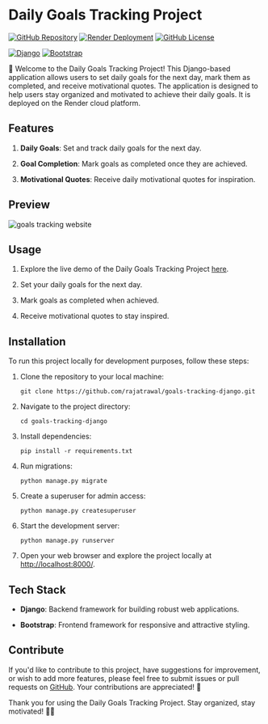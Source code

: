 # Daily Goals Tracking Project

[![GitHub Repository](https://img.shields.io/badge/GitHub%20Repo-Daily%20Goals%20Tracking%20Project-green)](https://github.com/rajatrawal/goals-tracking-django)
[![Render Deployment](https://img.shields.io/badge/Deployment-Render-orange)](https://goals-tracking-app.onrender.com/)
[![GitHub License](https://img.shields.io/badge/license-MIT-blue.svg)](LICENSE)

[![Django](https://img.shields.io/badge/Django-Backend-blue)](https://www.djangoproject.com/)
[![Bootstrap](https://img.shields.io/badge/Bootstrap-Styling-blue)](https://getbootstrap.com/)

📆 Welcome to the Daily Goals Tracking Project! This Django-based application allows users to set daily goals for the next day, mark them as completed, and receive motivational quotes. The application is designed to help users stay organized and motivated to achieve their daily goals. It is deployed on the Render cloud platform.

## Features

1. **Daily Goals**: Set and track daily goals for the next day.

2. **Goal Completion**: Mark goals as completed once they are achieved.

3. **Motivational Quotes**: Receive daily motivational quotes for inspiration.


## Preview
![goals tracking website](https://github.com/rajatrawal/goals-tracking-django/assets/72153827/7bcf8471-ab86-4aa1-b932-c5546afe5042)


## Usage

1. Explore the live demo of the Daily Goals Tracking Project [here](https://goals-tracking-app.onrender.com/).

2. Set your daily goals for the next day.

3. Mark goals as completed when achieved.

4. Receive motivational quotes to stay inspired.

## Installation

To run this project locally for development purposes, follow these steps:

1. Clone the repository to your local machine:

   ```shell
   git clone https://github.com/rajatrawal/goals-tracking-django.git
   ```

2. Navigate to the project directory:

   ```shell
   cd goals-tracking-django
   ```

3. Install dependencies:

   ```shell
   pip install -r requirements.txt
   ```

4. Run migrations:

   ```shell
   python manage.py migrate
   ```

5. Create a superuser for admin access:

   ```shell
   python manage.py createsuperuser
   ```

6. Start the development server:

   ```shell
   python manage.py runserver
   ```

7. Open your web browser and explore the project locally at [http://localhost:8000/](http://localhost:8000/).

## Tech Stack

- **Django**: Backend framework for building robust web applications.

- **Bootstrap**: Frontend framework for responsive and attractive styling.



## Contribute

If you'd like to contribute to this project, have suggestions for improvement, or wish to add more features, please feel free to submit issues or pull requests on [GitHub](https://github.com/rajatrawal/goals-tracking-django). Your contributions are appreciated! 🚀

Thank you for using the Daily Goals Tracking Project. Stay organized, stay motivated! 🌟📅
